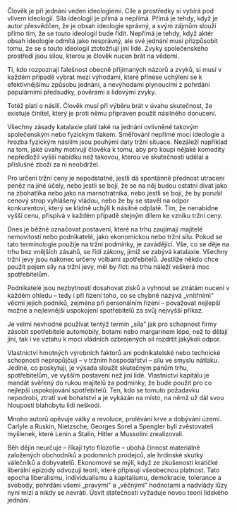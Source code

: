 Člověk je při jednání veden ideologiemi. Cíle a prostředky si vybírá pod vlivem ideologií. Síla ideologií je přímá a nepřímá. Přímá je tehdy, když je autor přesvědčen, že je obsah ideologie správný, a svým zájmům slouží přímo tím, že se touto ideologií bude řídit. Nepřímá je tehdy, když aktér obsah ideologie odmítá jako nesprávný, ale své jednání musí přizpůsobit tomu, že se s touto ideologií ztotožňují jiní lidé. Zvyky společenského prostředí jsou silou, kterou je člověk nucen brát na vědomí.

Ti, kdo rozpoznají falešnost obecně přijímaných názorů a zvyků, si musí v každém případě vybrat mezi výhodami, které přinese uchýlení se k efektivnějšímu způsobu jednání, a nevýhodami plynoucími z pohrdání populárními předsudky, pověrami a lidovými zvyky.

Totéž platí o násilí. Člověk musí při výběru brát v úvahu skutečnost, že existuje činitel, který je proti němu připraven použít násilného donucení.

Všechny zásady katalaxie platí také na jednání ovlivněné takovým společenským nebo fyzickým tlakem. Směřování nepřímé moci ideologie a hrozba fyzickým násilím jsou pouhými daty tržní situace. Nezáleží například na tom, jaké úvahy motivují člověka k tomu, aby pro koupi nějaké komodity nepředložil vyšší nabídku než takovou, kterou ve skutečnosti udělal a příslušné zboží za ni neobdržel.

Pro určení tržní ceny je nepodstatné, jestli dá spontánně přednost utracení peněz na jiné účely, nebo jestli se bojí, že se na něj budou ostatní dívat jako na zbohatlíka nebo jako na marnotratníka, nebo jestli se bojí, že by porušil cenový strop vyhlášený vládou, nebo že by se stavěl na odpor konkurentovi, který se klidně uchýlí k násilné odplatě. Tím, že nenabídne vyšší cenu, přispívá v každém případě stejným dílem ke vzniku tržní ceny.

Dnes je běžné označovat postavení, které na trhu zaujímají majitelé nemovitostí nebo podnikatelé, jako ekonomickou nebo tržní sílu. Pokud se tato terminologie použije na tržní podmínky, je zavádějící. Vše, co se děje na trhu bez vnějších zásahů, se řídí zákony, jimiž se zabývá katalaxie. Všechny tržní jevy jsou nakonec určeny volbami spotřebitelů. Jestliže někdo chce použít pojem síly na tržní jevy, měl by říct: na trhu náleží veškerá moc spotřebitelům.

Podnikatelé jsou nezbytností dosahovat zisků a vyhnout se ztrátám nuceni v každém ohledu – tedy i při řízení toho, co se chybně nazývá „vnitřními" věcmi jejich podniků, zejména při personálním řízení – považovat nejlepší možné a nejlevnější uspokojení spotřebitelů za svůj nejvyšší příkaz.

Je velmi nevhodné používat tentýž termín „síla" jak pro schopnost firmy zásobit spotřebitele automobily, botami nebo margarínem lépe, než to dělají jiní, tak i ve vztahu k moci vládních ozbrojených sil rozdrtit jakýkoli odpor.

Vlastnictví hmotných výrobních faktorů ani podnikatelské nebo technické schopnosti nepropůjčují – v tržním hospodářství – sílu ve smyslu nátlaku. Jediné, co poskytují, je výsada sloužit skutečným pánům trhu, spotřebitelům, ve vyšším postavení než jiní lidé. Vlastnictví kapitálu je mandát svěřený do rukou majitelů za podmínky, že bude použit pro co nejlepší uspokojování spotřebitelů. Ten, kdo se tomuto požadavku nepodrobí, ztratí své bohatství a je vykázán na místo, na němž už dál svou hloupostí blahobytu lidí neškodí.

Mnoho autorů opěvuje války a revoluce, prolévání krve a dobývání území. Carlyle a Ruskin, Nietzsche, Georges Sorel a Spengler byli zvěstovateli myšlenek, které Lenin a Stalin, Hitler a Mussolini zrealizovali.

Běh dějin neurčuje – říkají tyto filozofie – ubohá činnost materiálně založených obchodníků a podomních prodejců, ale hrdinské skutky válečníků a dobyvatelů. Ekonomové se mýlí, když ze zkušenosti kratičké liberální epizody odvozují teorii, které připisují všeobecnou platnost. Tato epocha liberalismu, individualismu a kapitalismu, demokracie, tolerance a svobody, pohrdání všemi „pravými" a „věčnými" hodnotami a nadvlády lůzy nyní mizí a nikdy se nevrátí. Úsvit statečnosti vyžaduje novou teorii lidského jednání.